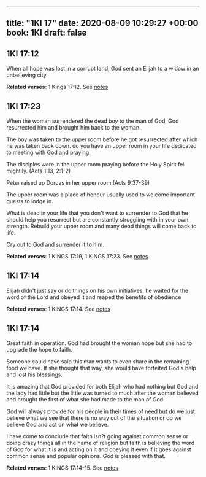 
---
title: "1KI 17"
date: 2020-08-09 10:29:27 +00:00
book: 1KI
draft: false
---

## 1KI 17:12

When all hope was lost in a corrupt land, God sent an Elijah to a widow in an unbelieving city

**Related verses**: 1 Kings 17:12. See [notes](https://my.bible.com/notes/3492286285950476990)


## 1KI 17:23

When the woman surrendered the dead boy to the man of God, God resurrected him and brought him back to the woman.

The boy was taken to the upper room before he got resurrected after which he was taken back down. do you have an upper room in your life dedicated to meeting with God and praying.

The disciples were in the upper room praying before the Holy Spirit fell mightily. (Acts 1:13, 2:1-2)

Peter raised up Dorcas in her upper room (Acts 9:37-39)

The upper room was a place of honour usually used to welcome important guests to lodge in.

What is dead in your life that you don't want to surrender to God that he should help you resurrect but are constantly struggling with in your own strength. Rebuild your upper room and many dead things will come back to life.

Cry out to God and surrender it to him.

**Related verses**: 1 KINGS 17:19, 1 KINGS 17:23. See [notes](https://my.bible.com/notes/2656518852301283472)


## 1KI 17:14

Elijah didn't just say or do things on his own initiatives, he waited for the word of the Lord and obeyed it and reaped the benefits of obedience

**Related verses**: 1 KINGS 17:14. See [notes](https://my.bible.com/notes/2656513026538856571)


## 1KI 17:14

Great faith in operation. God had brought the woman hope but she had to upgrade the hope to faith.

Someone could have said this man wants to even share in the remaining food we have. If she thought that way, she would have forfeited God's help and lost his blessings.

It is amazing that God provided for both Elijah who had nothing but God and the lady had little but the little was turned to much after the woman believed and brought the first of what she had made to the man of God.

God will always provide for his people in their times of need but do we just believe what we see that there is no way out of the situation or do we believe God and act on what we believe.

I have come to conclude that faith isn?t going against common sense or doing crazy things all in the name of religion but faith is believing the word of God for what it is and acting on it and obeying it even if it goes against common sense and popular opinions. God is pleased with that.

**Related verses**: 1 KINGS 17:14-15. See [notes](https://my.bible.com/notes/2655798882168725704)

